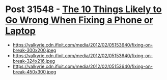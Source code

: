 # Post 31548 - [The 10 Things Likely to Go Wrong When Fixing a Phone or Laptop](https://www.ifixit.com/News/31548/the-10-things-likely-to-go-wrong-when-fixing-a-phone-or-laptop)

- https://valkyrie.cdn.ifixit.com/media/2012/02/05153640/fixing-on-break-300x200.jpeg
- https://valkyrie.cdn.ifixit.com/media/2012/02/05153640/fixing-on-break-324x216.jpeg
- https://valkyrie.cdn.ifixit.com/media/2012/02/05153640/fixing-on-break-450x300.jpeg
